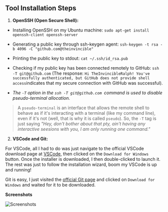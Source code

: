 ## Tool Installation Steps

1. **OpenSSH (Open Secure Shell):**

 - Installing OpenSSH on my Ubuntu machine: `sudo apt-get install openssh-client openssh-server`
 - Generating a public key through ssh-keygen agent: `ssh-keygen -t rsa -b 4096 -C "github.com@theinvincible"`
 - Printing the public key to stdout: `cat ~/.ssh/id_rsa.pub`
 - Checking if my public key has been connected remotely to GitHub:  `ssh -T git@github.com` (The response: `Hi TheInvincibleRalph! You've successfully authenticated, but GitHub does not provide shell access`indicates that my secure connection with GitHub was successful).

 -   *The `-T` option in the `ssh -T git@github.com `command is used to disable pseudo-terminal allocation.*

 >  A `pseudo-terminal` is an interface that allows the remote shell to behave as if it's interacting with a terminal (like my command line), even if it's not (well, that is why it is called `pseudo`). So, the `-T` tag is just saying *"Hey, don't bother about that pty, ain't having any interactive seesions with you, I am only running one command."*




2. **VSCode and Git:**

For VSCode, all I had to do was just navigate to the official VSCode download page at [VSCode](https://code.visualstudio.com/), then clicked on the `Download for Windows` button. Once the installer is downloaded, I then double-clicked to launch it. The rest was just to follow the installation wizard, boom my VSCode is up and running!

Git is easy, I just visited the [official Git page](https://git-scm.com/) and clicked on `Download for Windows` and waited for it to be downloaded.

**Screenshots**

![Screenshots](C:\path\to\getting-started-app\screenshots)